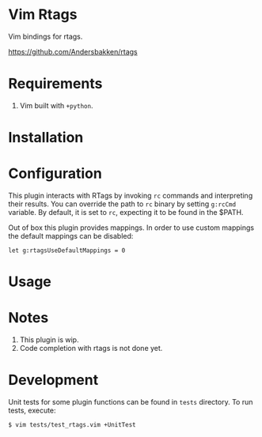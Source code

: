 # Vim Rtags

Vim bindings for rtags.

https://github.com/Andersbakken/rtags

# Requirements
1. Vim built with ```+python```.

# Installation

# Configuration
This plugin interacts with RTags by invoking ```rc``` commands and interpreting
their results.  You can override the path to ```rc``` binary by setting
```g:rcCmd``` variable.  By default, it is set to ```rc```, expecting it to be
found in the $PATH.

Out of box this plugin provides mappings. In order to use custom mappings the
default mappings can be disabled:

    let g:rtagsUseDefaultMappings = 0

# Usage

# Notes
1. This plugin is wip.
1. Code completion with rtags is not done yet.

# Development
Unit tests for some plugin functions can be found in ```tests``` directory.
To run tests, execute:

    $ vim tests/test_rtags.vim +UnitTest

